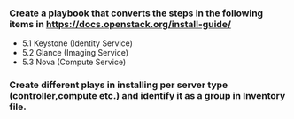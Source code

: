 ### Create a playbook that converts the steps in the following items in https://docs.openstack.org/install-guide/

- 5.1 Keystone (Identity Service)
- 5.2 Glance (Imaging Service)
- 5.3 Nova (Compute Service)

### Create different plays in installing per server type (controller,compute etc.) and identify it as a group in Inventory file.
